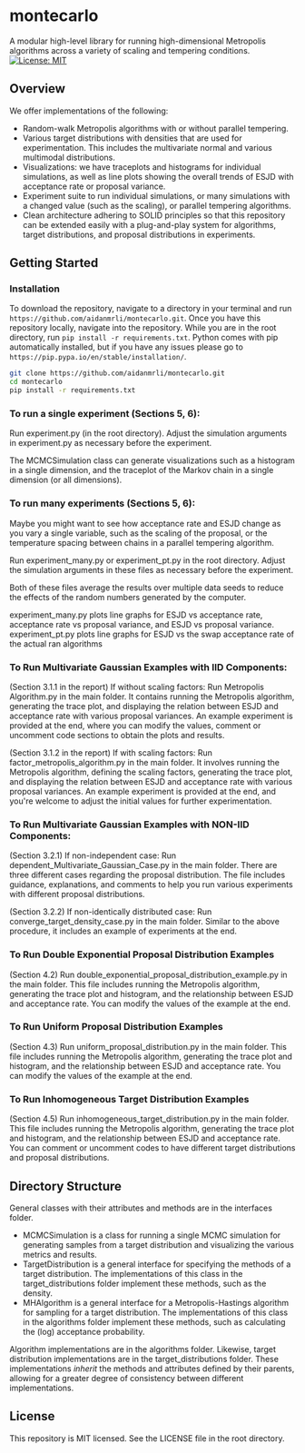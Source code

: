 # montecarlo
A modular high-level library for running high-dimensional Metropolis algorithms across a variety of scaling and tempering conditions.
[![License: MIT](https://img.shields.io/badge/License-MIT-yellow.svg)](https://opensource.org/licenses/MIT)

## Overview
We offer implementations of the following:
- Random-walk Metropolis algorithms with or without parallel tempering. 
- Various target distributions with densities that are used for experimentation. This includes the multivariate normal and various multimodal distributions.
- Visualizations: we have traceplots and histograms for individual simulations, as well as line plots showing the overall trends of ESJD with acceptance rate or proposal variance.
- Experiment suite to run individual simulations, or many simulations with a changed value (such as the scaling), or parallel tempering algorithms.
- Clean architecture adhering to SOLID principles so that this repository can be extended easily with a plug-and-play system for algorithms, target distributions, and proposal distributions in experiments.

## Getting Started
### Installation
To download the repository, navigate to a directory in your terminal and run `https://github.com/aidanmrli/montecarlo.git`.
Once you have this repository locally, navigate into the repository. 
While you are in the root directory, run `pip install -r requirements.txt`. Python comes with pip automatically installed, but if you have any issues please go to `https://pip.pypa.io/en/stable/installation/`.

```bash
git clone https://github.com/aidanmrli/montecarlo.git
cd montecarlo
pip install -r requirements.txt
```

### To run a single experiment (Sections 5, 6):
Run experiment.py (in the root directory). Adjust the simulation arguments in experiment.py as necessary before the experiment.

The MCMCSimulation class can generate visualizations such as a histogram in a single dimension, and the traceplot of the Markov chain in a single dimension (or all dimensions).

### To run many experiments (Sections 5, 6):
Maybe you might want to see how acceptance rate and ESJD change as you vary a single variable, such as the scaling of the proposal, or the temperature spacing between chains in a parallel tempering algorithm.

Run experiment_many.py or experiment_pt.py in the root directory. Adjust the simulation arguments in these files as necessary before the experiment.

Both of these files average the results over multiple data seeds to reduce the effects of the random numbers generated by the computer.

experiment_many.py plots line graphs for ESJD vs acceptance rate, acceptance rate vs proposal variance, and ESJD vs proposal variance.
experiment_pt.py plots line graphs for ESJD vs the swap acceptance rate of the actual ran algorithms

### To Run Multivariate Gaussian Examples with IID Components:
(Section 3.1.1 in the report) If without scaling factors: Run Metropolis Algorithm.py in the main folder. It contains running the Metropolis algorithm, generating the trace plot, and displaying the relation between ESJD and acceptance rate with various proposal variances. An example experiment is provided at the end, where you can modify the values, comment or uncomment code sections to obtain the plots and results.

(Section 3.1.2 in the report) If with scaling factors: Run factor_metropolis_algorithm.py in the main folder. It involves running the Metropolis algorithm, defining the scaling factors, generating the trace plot, and displaying the relation between ESJD and acceptance rate with various proposal variances. An example experiment is provided at the end, and you're welcome to adjust the initial values for further experimentation.

### To Run Multivariate Gaussian Examples with NON-IID Components:
(Section 3.2.1) If non-independent case: Run dependent_Multivariate_Gaussian_Case.py in the main folder. There are three different cases regarding the proposal distribution. The file includes guidance, explanations, and comments to help you run various experiments with different proposal distributions.

(Section 3.2.2) If non-identically distributed case: Run converge_target_density_case.py in the main folder. Similar to the above procedure, it includes an example of experiments at the end.

### To Run Double Exponential Proposal Distribution Examples
(Section 4.2) Run double_exponential_proposal_distribution_example.py in the main folder. This file includes running the Metropolis algorithm, generating the trace plot and histogram, and the relationship between ESJD and acceptance rate. You can modify the values of the example at the end.

### To Run Uniform Proposal Distribution Examples
(Section 4.3) Run uniform_proposal_distribution.py in the main folder. This file includes running the Metropolis algorithm, generating the trace plot and histogram, and the relationship between ESJD and acceptance rate. You can modify the values of the example at the end.

### To Run Inhomogeneous Target Distribution Examples
(Section 4.5) Run inhomogeneous_target_distribution.py in the main folder. This file includes running the Metropolis algorithm, generating the trace plot and histogram, and the relationship between ESJD and acceptance rate. You can comment or uncomment codes to have different target distributions and proposal distributions.

## Directory Structure
General classes with their attributes and methods are in the interfaces folder. 
- MCMCSimulation is a class for running a single MCMC simulation for generating samples from a target distribution and visualizing the various metrics and results.
- TargetDistribution is a general interface for specifying the methods of a target distribution. The implementations of this class in the target_distributions folder implement these methods, such as the density.
- MHAlgorithm is a general interface for a Metropolis-Hastings algorithm for sampling for a target distribution.  The implementations of this class in the algorithms folder implement these methods, such as calculating the (log) acceptance probability.

Algorithm implementations are in the algorithms folder. Likewise, target distribution implementations are in the target_distributions folder. These implementations _inherit_ the methods and attributes defined by their parents, allowing for a greater degree of consistency between different implementations.

## License
This repository is MIT licensed. See the LICENSE file in the root directory.
